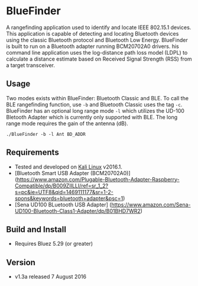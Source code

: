 # BlueFinder
A rangefinding application used to identify and locate IEEE 802.15.1 devices. This application is capable of detecting and locating Bluetooth devices using the classic Bluetooth protocol and Bluetooth Low Energy. BlueFinder is built to run on a Bluetooth adapter running BCM20702A0 drivers. his command line application uses the log-distance path loss model (LDPL) to calculate a distance estimate based on Received Signal Strength (RSS) from a target transceiver.

## Usage
Two modes exists within BlueFinder: Bluetooth Classic and BLE. To call the BLE rangefinding function, use ```-b``` and Bluetooth Classic uses the tag ```-c```. BlueFinder has an optional long range mode ```-l``` which utilizes the UD-100 Bletooth Adapter which is currently only supported with BLE. The long range mode requires the gain of the antenna (dB).

```./BlueFinder -b -l Ant BD_ADDR ```

## Requirements
- Tested and developed on [Kali Linux](https://www.kali.org/) v2016.1.
- [Bluetooth Smart USB Adapter (BCM20702A0)] (https://www.amazon.com/Plugable-Bluetooth-Adapter-Raspberry-Compatible/dp/B009ZIILLI/ref=sr_1_2?s=pc&ie=UTF8&qid=1469111177&sr=1-2-spons&keywords=bluetooth+adapter&psc=1)
- [Sena UD100 BLuetooth USB Adapter] (https://www.amazon.com/Sena-UD100-Bluetooth-Class1-Adapter/dp/B01BHD7WR2)

## Build and Install
- Requires Bluez 5.29 (or greater)

## Version
- v1.3a released 7 August 2016